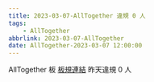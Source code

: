 ```yaml
---
title: 2023-03-07-AllTogether 違規 0 人
tags:
    - AllTogether
abbrlink: 2023-03-07-AllTogether
date: AllTogether-2023-03-07 12:00:00
---
```

AllTogether 板 [板規連結](https://www.ptt.cc/bbs/AllTogether/M.1643211430.A.5FB.html)
昨天違規 0 人
